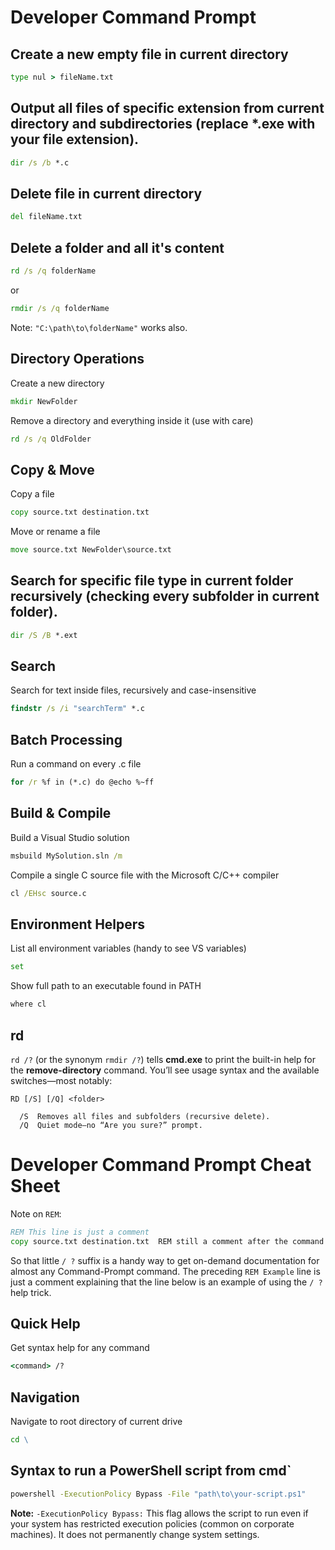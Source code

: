 # Developer Command Prompt

## Create a new empty file in current directory

```cmd
type nul > fileName.txt
```

## Output all files of specific extension from current directory and subdirectories (replace \*.exe with your file extension).

```cmd
dir /s /b *.c
```

## Delete file in current directory

```cmd
del fileName.txt
```

## Delete a folder and all it's content

```cmd
rd /s /q folderName
```

or

```cmd
rmdir /s /q folderName
```

Note: `"C:\path\to\folderName"` works also.

## Directory Operations

Create a new directory

```cmd
mkdir NewFolder
```

Remove a directory and everything inside it (use with care)

```cmd
rd /s /q OldFolder
```

## Copy & Move

Copy a file

```cmd
copy source.txt destination.txt
```

Move or rename a file

```cmd
move source.txt NewFolder\source.txt
```

## Search for specific file type in current folder recursively (checking every subfolder in current folder).

```cmd
dir /S /B *.ext
```

## Search

Search for text inside files, recursively and case-insensitive

```cmd
findstr /s /i "searchTerm" *.c
```

## Batch Processing

Run a command on every .c file

```cmd
for /r %f in (*.c) do @echo %~ff
```

## Build & Compile

Build a Visual Studio solution

```cmd
msbuild MySolution.sln /m
```

Compile a single C source file with the Microsoft C/C++ compiler

```cmd
cl /EHsc source.c
```

## Environment Helpers

List all environment variables (handy to see VS variables)

```cmd
set
```

Show full path to an executable found in PATH

```cmd
where cl
```

## rd

`rd /?` (or the synonym `rmdir /?`) tells **cmd.exe** to print the built-in help for the **remove-directory** command. You’ll see usage syntax and the available switches—most notably:

```
RD [/S] [/Q] <folder>

  /S  Removes all files and subfolders (recursive delete).
  /Q  Quiet mode—no “Are you sure?” prompt.
```

# Developer Command Prompt Cheat Sheet

Note on `REM`:

```cmd
REM This line is just a comment
copy source.txt destination.txt  REM still a comment after the command
```

So that little `/ ?` suffix is a handy way to get on-demand documentation for almost any Command-Prompt command.
The preceding `REM Example` line is just a comment explaining that the line below is an example of using the `/ ?` help trick.

## Quick Help

Get syntax help for any command

```cmd
<command> /?
```

## Navigation

Navigate to root directory of current drive

```cmd
cd \
```

## Syntax to run a PowerShell script from cmd`

```cmd
powershell -ExecutionPolicy Bypass -File "path\to\your-script.ps1"
```

**Note:** `-ExecutionPolicy Bypass:`
This flag allows the script to run even if your system has restricted execution policies (common on corporate machines). It does not permanently change system settings.
